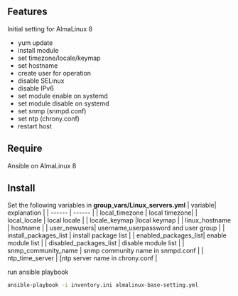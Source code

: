 ## Features
Initial setting for AlmaLinux 8

* yum update
* install module
* set timezone/locale/keymap
* set hostname
* create user for operation
* disable SELinux
* disable IPv6
* set module enable on systemd
* set module disable on systemd
* set snmp (snmpd.conf)
* set ntp (chrony.conf)
* restart host

## Require
Ansible on AlmaLinux 8

## Install
Set the following variables in **group_vars/Linux_servers.yml**
| variable| explanation |
| ------ | ------ |
| local_timezone | local timezone|
| local_locale | local locale |
| locale_keymap |local keymap  |
| linux_hostname | hostname |
| user_newusers| username,userpassword and user group |
| install_packages_list | install package list |
| enabled_packages_list| enable module list |
| disabled_packages_list | disable module list |
| snmp_community_name | snmp community name in snmpd.conf |
| ntp_time_server | [ntp server name in chrony.conf |

run ansible playbook
```sh
ansible-playbook -i inventory.ini almalinux-base-setting.yml
```